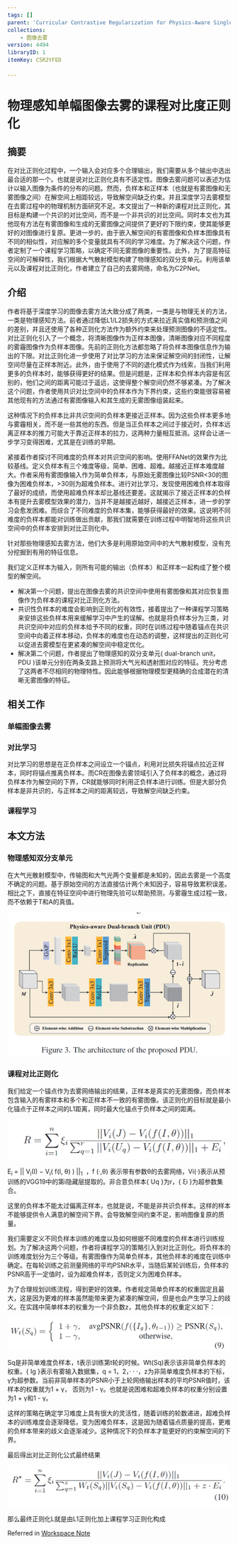 ```yaml
---
tags: []
parent: 'Curricular Contrastive Regularization for Physics-Aware Single Image Dehazing'
collections:
    - 图像去雾
version: 4494
libraryID: 1
itemKey: C5R2YFED

---
```

# 物理感知单幅图像去雾的课程对比度正则化

## 摘要

在对比正则化过程中，一个输入会对应多个合理输出，我们需要从多个输出中选出最合适的那一个。也就是说对比正则化具有不适定性。图像去雾问题可以表述为估计以输入图像为条件的分布的问题。然而，负样本和正样本（也就是有雾图像和无雾图像之间）在解空间上相距较远，导致解空间缺乏约束。并且深度学习去雾模型在去雾过程中的物理机制方面研究不足。本文提出了一种新的课程对比正则化，其目标是构建一个共识的对比空间，而不是一个非共识的对比空间。同时本文也为其他现有方法在有雾图像和生成的无雾图像之间提供了更好的下限约束，使其能够更好的对图像进行复原。更进一步的，由于嵌入解空间的有雾图像和负样本图像具有不同的相似性，对应解的多个变量就具有不同的学习难度。为了解决这个问题，作者定制了一个课程学习策略，以确定不同无雾图像的重要性。此外，为了提高特征空间的可解释性，我们根据大气散射模型构建了物理感知的双分支单元。利用该单元以及课程对比正则化，作者建立了自己的去雾网络，命名为C2PNet。

## 介绍

作者将基于深度学习的图像去雾方法大致分成了两类，一类是与物理无关的方法，一类是物理感知方法。前者通过降低L1/L2损失的方式来拉近真实值和预测值之间 的差别，并且还使用了各种正则化方法作为额外约束来处理预测图像的不适定性。对比正则化引入了一个概念，将清晰图像作为正样本图像，清晰图像对应不同程度的雾霾图像作为负样本图像。先前的正则化方法都忽略了将负样本图像信息作为输出的下限。对比正则化进一步使用了对比学习的方法来保证解空间的封闭性，让解空间尽量在正样本附近。此外，由于使用了不同的退化模式作为线索，当我们利用更多的负样本时，能够获得更好的结果。但是问题是，正样本和负样本内容是有区别的，他们之间的距离可能过于遥远，这使得整个解空间仍然不够紧凑。为了解决这个问题，作者使用共识对比空间中的负样本作为下界约束，这些约束能很容易被其他现有的方法通过有雾图像输入和其生成的无雾图像组装起来。

这种情况下的负样本比非共识空间的负样本更接近正样本。因为这些负样本更多地与雾霾相关，而不是一些其他的东西。但是当正负样本之间过于接近时，负样本远离正样本的推力可能大于靠近正样本的拉力，这两种力量相互抵消。这样会让进一步学习变得困难，尤其是在训练的早期。

紧接着作者探讨不同难度的负样本对共识空间的影响。使用FFANet的效果作为比较基线。定义负样本有三个难度等级，简单、困难、超难。越接近正样本难度越大。作者采用有雾图像输入作为简单负样本，与原始无雾图像比较PSNR<30的图像为困难负样本，>30则为超难负样本。进行对比学习，发现使用困难负样本取得了最好的成绩，而使用超难负样本却比基线还要差。这就揭示了接近正样本的负样本有提升去雾模型效果的潜力，当并不是越接近越好，越接近正样本，进一步的学习会愈发困难。而综合了不同难度的负样本集，能够获得最好的效果。这说明不同难度的负样本都能对训练做出贡献，那我们就需要在训练过程中明智地将这些共识空间中的负样本安排到对比正则化中。

针对那些物理感知去雾方法，他们大多是利用原始空间中的大气散射模型，没有充分挖掘到有用的特征信息。

我们定义正样本为输入，则所有可能的输出（负样本）和正样本一起构成了整个模型的解空间。

*   解决第一个问题，提出在图像去雾的共识空间中使用有雾图像和其对应恢复图像作为负样本的课程对比正则化方法。
*   共识性负样本的难度会影响到正则化的有效性，接着提出了一种课程学习策略来安排这些负样本用来缓解学习中产生的误解。也就是将负样本分为三类，对共识空间中对应的负样本给予不同的权重，同时在训练过程中随着锚点在共识空间中向着正样本移动，负样本的难度也在动态的调整，这样提出的正则化可以促进去雾模型在更紧凑的解空间中稳定优化。
*   解决第二个问题，作者提出了物理感知的双分支单元( dual-branch unit，PDU )该单元分别在两条支路上预测将大气光和透射图对应的特征。充分考虑了这两者不尽相同的物理特性。因此能够根据物理模型更精确的合成潜在的清晰无雾图像的特征。

## 相关工作

### 单幅图像去雾

### 对比学习

对比学习的思想是在正负样本之间设立一个锚点，利用对比损失将锚点拉近正样本，同时将锚点推离负样本。而CR在图像去雾领域引入了负样本的概念，通过将负样本作为解空间的下界，CR就能够同时利用正负样本进行训练。但是大部分负样本是非共识的，与正样本之间的距离较远，导致解空间缺乏约束。

### 课程学习

## 本文方法

### 物理感知双分支单元

在大气光散射模型中，传输图和大气光两个变量都是未知的，因此去雾是一个高度不确定的问题。基于原始空间的方法直接估计两个未知因子，容易导致累积误差。相比之下，直接在特征空间中进行物理先验可以帮助预测，与雾霾生成过程一致，而不依赖于T和A的真值。

![\<img alt="" data-attachment-key="VQP37SVR" src="attachments/VQP37SVR.png" ztype="zimage">](attachments/VQP37SVR.png)

### 课程对比正则化

我们给定一个锚点作为去雾网络输出的结果，正样本是真实的无雾图像，而负样本包含输入的有雾样本和多个和正样本不一致的有雾图像。该正则化的目标就是最小化锚点于正样本之间的L1距离，同时最大化锚点于负样本之间的距离。

![\<img alt="" data-attachment-key="6WL4CCBT" src="attachments/6WL4CCBT.png" ztype="zimage">](attachments/6WL4CCBT.png)

E<sub>i</sub> = || V<sub>i</sub>(I) − V<sub>i</sub>( f(I, θ) ) ||<sub>1</sub>  ，f (·,θ) 表示带有参数θ的去雾网络，Vi(·)表示从预训练的VGG19中的第i隐藏层提取的。非合意负样本{ Uq }为r，{ ξi }为超参数集合。

这里的负样本不能太过偏离正样本，也就是说，不能是非共识负样本。这样的样本不能够提供令人满意的解空间下界。会导致解空间约束不足，影响图像复原的质量。

我们需要定义不同负样本训练的难度以及如何根据不同难度的负样本进行训练规划。为了解决这两个问题，作者将课程学习的策略引入到对比正则化。将负样本的训练难度划分为三个等级。有雾图像作为简单负样本，其他负样本的难度在训练中确定。在每轮训练之前测量网络的平均PSNR水平，当随后某轮训练后，负样本的PSNR高于一定值时，设为超难负样本，否则定义为困难负样本。

为了合理规划训练流程，得到更好的效果。作者规定简单负样本的权重固定且最大，这是因为更难的样本虽然能带来更为紧凑的解空间，但是也会产生学习上的歧义。在实践中简单样本的权重为一个非负数z，其他负样本的权重定义如下：

![\<img alt="" data-attachment-key="E5E5YZG3" src="attachments/E5E5YZG3.png" ztype="zimage">](attachments/E5E5YZG3.png)

Sq是非简单难度负样本，t表示训练第t轮的时候。Wt(Sq)表示该非简单负样本的权重。{ Ig }表示有雾输入数据集，q = 1，2，· · ·，z为非简单难度负样本的下标，γ为超参数。当前非简单样本的PSNR小于上轮网络输出样本的平均PSNR值时，该样本的权重就为1 + γ， 否则为1 - γ。也就是说困难和超难负样本的权重分别设置为1 + γ和1 - γ。

这样的策略在确定学习难度上具有很大的灵活性，随着训练的轮数递进，超难负样本的训练难度会逐渐降低，变为困难负样本，这是因为随着锚点质量的提高，更难的负样本带来的歧义会逐渐减少。这种情况下的负样本才能更好的约束解空间的下界。

最后得出对比正则化公式最终结果

![\<img alt="" data-attachment-key="4CZ8XE4U" src="attachments/4CZ8XE4U.png" ztype="zimage">](attachments/4CZ8XE4U.png)

那么最终正则化L就是由L1正则化加上课程学习正则化构成

Referred in <a href="./学术论文笔记汇总-RYZ5DF37.md" class="internal-link" zhref="zotero://note/u/RYZ5DF37/?ignore=1&#x26;line=-1" ztype="znotelink" class="internal-link">Workspace Note</a>
